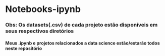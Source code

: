 # Notebooks-ipynb
### Obs: Os datasets(.csv) de cada projeto estão disponíveis em seus respectivos diretórios
#### Meus .ipynb e projetos relacionados a data science estão/estarão todos neste repositório
